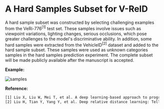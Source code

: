 # A Hard Samples Subset for V-ReID

A hard sample subset was constructed by selecting challenging examples from the VeRi-776<sup>[1]</sup> test set. These samples involve issues such as viewpoint variations, lighting changes, serious occlusions, which pose greater challenges to the model's discriminative ability. In addition, some hard samples were extracted from the VehicleID<sup>[2]</sup> dataset and added to the hard sample subset. These samples were used as unknown categories samples in the hard samples prediction experiment. The complete subset will be made publicly available after the manuscript is accepted.

**Example:**

![samples](images/samples.png)

**Reference:**
```latex
[1] Liu X, Liu W, Mei T, et al. A deep learning-based approach to progressive vehicle re-identification for urban surveillance[C]//Computer Vision–ECCV 2016: 14th European Conference, Amsterdam, The Netherlands, October 11-14, 2016, Proceedings, Part II 14. Springer International Publishing, 2016: 869-884.
[2] Liu H, Tian Y, Yang Y, et al. Deep relative distance learning: Tell the difference between similar vehicles[C]//Proceedings of the IEEE conference on computer vision and pattern recognition. 2016: 2167-2175.
```
